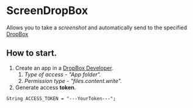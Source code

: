 # ScreenDropBox
Allows you to take a *screenshot* and automatically send to the specified [DropBox](https://www.dropbox.com/)

## How to start.
1. Create an app in a [DropBox Developer](https://www.dropbox.com/developers/).
    1. *Type of access - "App folder".*
    2. *Permission type - "files.content.write".*
2. Generate access **token**.    
```
String ACCESS_TOKEN = "---YourToken---";
```